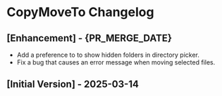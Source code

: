 # CopyMoveTo Changelog

## [Enhancement] - {PR_MERGE_DATE}

- Add a preference to to show hidden folders in directory picker.
- Fix a bug that causes an error message when moving selected files.

## [Initial Version] - 2025-03-14
